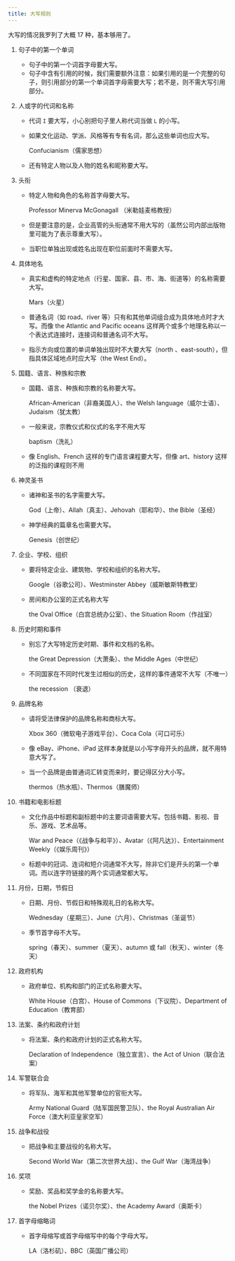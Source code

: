 ```yaml
---
title: 大写规则
---
```


大写的情况我罗列了大概 17 种，基本够用了。

1. 句子中的第一个单词

   - 句子中的第一个词首字母要大写。
   -  句子中含有引用的时候，我们需要额外注意：如果引用的是一个完整的句子，则引用部分的第一个单词首字母需要大写；若不是，则不需大写引用部分。

2. 人或字的代词和名称

   - 代词 `I` 要大写，小心别把句子里人称代词当做 `L` 的小写。

   - 如果文化运动、学派、风格等有专有名词，那么这些单词也应大写。

     Confucianism（儒家思想）

   - 还有特定人物以及人物的姓名和昵称要大写。

3. 头衔

   - 特定人物和角色的名称首字母要大写。

     Professor Minerva McGonagall （米勒娃麦格教授）

   - 但是要注意的是，企业高管的头衔通常不用大写的（虽然公司内部出版物里可能为了表示尊重大写）。

   - 当职位单独出现或姓名出现在职位前面时不需要大写。

4. 具体地名

   - 真实和虚构的特定地点（行星、国家、县、市、海、街道等）的名称需要大写。

     Mars（火星）

   - 普通名词（如 road、river 等）只有和其他单词组合成为具体地点时才大写。而像 the Atlantic and Pacific oceans 这样两个或多个地理名称以一个表达式连接时，连接词和普通名词不大写。

   - 指示方向或位置的单词单独出现时不大要大写（north 、east-south），但指具体区域地点时应大写（the West End）。

5. 国籍、语言、种族和宗教

   - 国籍、语言、种族和宗教的名称要大写。

     African-American（非裔美国人）、the Welsh language（威尔士语）、Judaism（犹太教）

   - 一般来说，宗教仪式和仪式的名字不用大写

     baptism（洗礼）

   - 像 English、French 这样的专门语言课程要大写，但像 art、history 这样的泛指的课程则不用

6. 神灵圣书

   - 诸神和圣书的名字需要大写。

     God（上帝）、Allah（真主）、Jehovah（耶和华）、the Bible（圣经）

   - 神学经典的篇章名也需要大写。

     Genesis（创世纪）

7. 企业、学校、组织

   - 要将特定企业、建筑物、学校和组织的名称大写。

     Google（谷歌公司）、Westminster Abbey（威斯敏斯特教堂）

   - 房间和办公室的正式名称大写

     the Oval Office（白宫总统办公室）、the Situation Room（作战室）

8. 历史时期和事件

   - 别忘了大写特定历史时期、事件和文档的名称。

     the Great Depression（大萧条）、the Middle Ages（中世纪）

   - 不同国家在不同时代发生过相似的历史，这样的事件通常不大写（不唯一）

     the recession （衰退）

9. 品牌名称

   - 请将受法律保护的品牌名称和商标大写。

     Xbox 360（微软电子游戏平台）、Coca Cola（可口可乐）

   - 像 eBay、iPhone、iPad 这样本身就是以小写字母开头的品牌，就不用特意大写了。

   - 当一个品牌是由普通词汇转变而来时，要记得区分大小写。

     thermos（热水瓶）、Thermos（膳魔师）

10. 书籍和电影标题

    - 文化作品中标题和副标题中的主要词语需要大写。包括书籍、影视、音乐、游戏、艺术品等。

      War and Peace（《战争与和平》）、Avatar（《阿凡达》）、Entertainment Weekly（《娱乐周刊》）

    - 标题中的冠词、连词和短介词通常不大写，除非它们是开头的第一个单词。而以连字符链接的两个实词通常都大写。

11. 月份，日期，节假日

    - 日期、月份、节假日和特殊观礼日的名称大写。

      Wednesday（星期三）、June（六月）、Christmas（圣诞节）

    - 季节首字母不大写。

      spring（春天）、summer（夏天）、autumn 或 fall（秋天）、winter（冬天）

12. 政府机构

    - 政府单位、机构和部门的正式名称要大写。

      White House（白宫）、House of Commons（下议院）、Department of Education（教育部）

13. 法案、条约和政府计划

    - 将法案、条约和政府计划的正式名称大写。

      Declaration of Independence（独立宣言）、the Act of Union（联合法案）

14. 军警联合会

    - 将军队、海军和其他军警单位的官衔大写。

      Army National Guard（陆军国民警卫队）、the Royal Australian Air Force（澳大利亚皇家空军）

15. 战争和战役

    - 把战争和主要战役的名称大写。

      Second World War（第二次世界大战）、the Gulf War（海湾战争）

16. 奖项

    - 奖励、奖品和奖学金的名称要大写。

      the Nobel Prizes（诺贝尔奖）、the Academy Award（奥斯卡）

17. 首字母缩略词

    - 首字母缩写或首字母缩写中的每个字母大写。

      LA（洛杉矶）、BBC（英国广播公司）